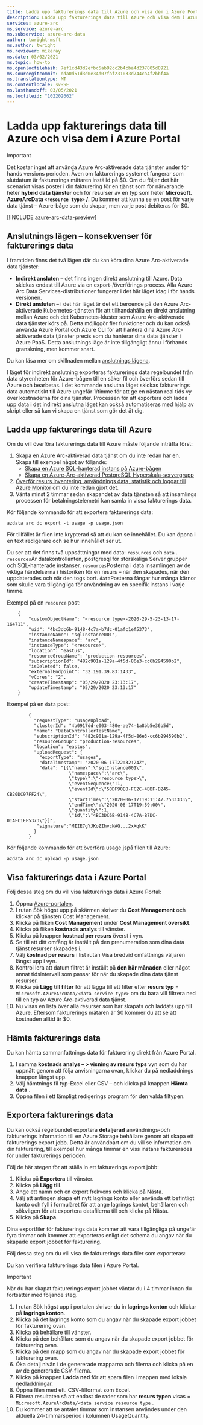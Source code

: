 ```yaml
---
title: Ladda upp fakturerings data till Azure och visa dem i Azure Portal
description: Ladda upp fakturerings data till Azure och visa dem i Azure Portal
services: azure-arc
ms.service: azure-arc
ms.subservice: azure-arc-data
author: twright-msft
ms.author: twright
ms.reviewer: mikeray
ms.date: 03/02/2021
ms.topic: how-to
ms.openlocfilehash: 7ef1cd43d2efbc5ab92cc2b4cba4d237805d8921
ms.sourcegitcommit: dda0d51d3d0e34d07faf231033d744ca4f2bbf4a
ms.translationtype: MT
ms.contentlocale: sv-SE
ms.lasthandoff: 03/05/2021
ms.locfileid: "102202662"
---
```

# <a name="upload-billing-data-to-azure-and-view-it-in-the-azure-portal"></a>Ladda upp fakturerings data till Azure och visa dem i Azure Portal

> [!IMPORTANT] 
>  Det kostar inget att använda Azure Arc-aktiverade data tjänster under för hands versions perioden. Även om fakturerings systemet fungerar som slutdatum är fakturerings mätaren inställd på $0.  Om du följer det här scenariot visas poster i din fakturering för en tjänst som för närvarande heter **hybrid data tjänster** och för resurser av en typ som heter **Microsoft. AzureArcData `<resource type>` /**. Du kommer att kunna se en post för varje data tjänst – Azure-båge som du skapar, men varje post debiteras för $0.

[!INCLUDE [azure-arc-data-preview](../../../includes/azure-arc-data-preview.md)]

## <a name="connectivity-modes---implications-for-billing-data"></a>Anslutnings lägen – konsekvenser för fakturerings data

I framtiden finns det två lägen där du kan köra dina Azure Arc-aktiverade data tjänster:

- **Indirekt ansluten** – det finns ingen direkt anslutning till Azure. Data skickas endast till Azure via en export-/överförings process. Alla Azure Arc Data Services-distributioner fungerar i det här läget idag i för hands versionen.
- **Direkt ansluten** – i det här läget är det ett beroende på den Azure Arc-aktiverade Kubernetes-tjänsten för att tillhandahålla en direkt anslutning mellan Azure och det Kubernetes-kluster som Azure Arc-aktiverade data tjänster körs på. Detta möjliggör fler funktioner och du kan också använda Azure Portal och Azure CLI för att hantera dina Azure Arc-aktiverade data tjänster precis som du hanterar dina data tjänster i Azure PaaS.  Detta anslutnings läge är inte tillgängligt ännu i förhands granskning, men kommer snart.

Du kan läsa mer om skillnaden mellan [anslutnings lägena](./connectivity.md).

I läget för indirekt anslutning exporteras fakturerings data regelbundet från data styrenheten för Azure-bågen till en säker fil och överförs sedan till Azure och bearbetas.  I det kommande anslutna läget skickas fakturerings data automatiskt till Azure ungefär 1/timme för att ge en nästan real tids vy över kostnaderna för dina tjänster. Processen för att exportera och ladda upp data i det indirekt anslutna läget kan också automatiseras med hjälp av skript eller så kan vi skapa en tjänst som gör det åt dig.

## <a name="upload-billing-data-to-azure"></a>Ladda upp fakturerings data till Azure

Om du vill överföra fakturerings data till Azure måste följande inträffa först:

1. Skapa en Azure Arc-aktiverad data tjänst om du inte redan har en. Skapa till exempel något av följande:
   - [Skapa en Azure SQL-hanterad instans på Azure-bågen](create-sql-managed-instance.md)
   - [Skapa en Azure-Arc-aktiverad PostgreSQL Hyperskala-servergrupp](create-postgresql-hyperscale-server-group.md)
1. [Överför resurs inventering, användnings data, statistik och loggar till Azure Monitor](upload-metrics-and-logs-to-azure-monitor.md) om du inte redan gjort det.
1. Vänta minst 2 timmar sedan skapandet av data tjänsten så att insamlings processen för betalningstelemetri kan samla in vissa fakturerings data.

Kör följande kommando för att exportera fakturerings data:

```console
azdata arc dc export -t usage -p usage.json
```

För tillfället är filen inte krypterad så att du kan se innehållet. Du kan öppna i en text redigerare och se hur innehållet ser ut.

Du ser att det finns två uppsättningar med data: `resources` och `data` . `resources`Är datakontrollanten, postgresql för storskaliga Server grupper och SQL-hanterade instanser. `resources`Posterna i data insamlingen av de viktiga händelserna i historiken för en resurs – när den skapades, när den uppdaterades och när den togs bort. `data`Posterna fångar hur många kärnor som skulle vara tillgängliga för användning av en specifik instans i varje timme.

Exempel på en `resource` post:

```console
    {
        "customObjectName": "<resource type>-2020-29-5-23-13-17-164711",
        "uid": "4bc3dc6b-9148-4c7a-b7dc-01afc1ef5373",
        "instanceName": "sqlInstance001",
        "instanceNamespace": "arc",
        "instanceType": "<resource>",
        "location": "eastus",
        "resourceGroupName": "production-resources",
        "subscriptionId": "482c901a-129a-4f5d-86e3-cc6b294590b2",
        "isDeleted": false,
        "externalEndpoint": "32.191.39.83:1433",
        "vCores": "2",
        "createTimestamp": "05/29/2020 23:13:17",
        "updateTimestamp": "05/29/2020 23:13:17"
    }
```

Exempel på en `data` post:

```console
        {
          "requestType": "usageUpload",
          "clusterId": "4b0917dd-e003-480e-ae74-1a8bb5e36b5d",
          "name": "DataControllerTestName",
          "subscriptionId": "482c901a-129a-4f5d-86e3-cc6b294590b2",
          "resourceGroup": "production-resources",
          "location": "eastus",
          "uploadRequest": {
            "exportType": "usages",
            "dataTimestamp": "2020-06-17T22:32:24Z",
            "data": "[{\"name\":\"sqlInstance001\",
                       \"namespace\":\"arc\",
                       \"type\":\"<resource type>\",
                       \"eventSequence\":1, 
                       \"eventId\":\"50DF90E8-FC2C-4BBF-B245-CB20DC97FF24\",
                       \"startTime\":\"2020-06-17T19:11:47.7533333\",
                       \"endTime\":\"2020-06-17T19:59:00\",
                       \"quantity\":1,
                       \"id\":\"4BC3DC6B-9148-4C7A-B7DC-01AFC1EF5373\"}]",
           "signature":"MIIE7gYJKoZIhvcNAQ...2xXqkK"
          }
        }
```

Kör följande kommando för att överföra usage.jspå filen till Azure:

```console
azdata arc dc upload -p usage.json
```

## <a name="view-billing-data-in-azure-portal"></a>Visa fakturerings data i Azure Portal

Följ dessa steg om du vill visa fakturerings data i Azure Portal:

1. Öppna [Azure-portalen](https://portal.azure.com).
1. I rutan Sök högst upp på skärmen skriver du **Cost Management** och klickar på tjänsten Cost Management.
1. Klicka på fliken **Cost Management** under **Cost Management översikt**.
1. Klicka på fliken **kostnads analys** till vänster.
1. Klicka på knappen **kostnad per resurs** överst i vyn.
1. Se till att ditt omfång är inställt på den prenumeration som dina data tjänst resurser skapades i.
1. Välj **kostnad per resurs** i list rutan Visa bredvid omfattnings väljaren längst upp i vyn.
1. Kontrol lera att datum filtret är inställt på **den här månaden** eller något annat tidsintervall som passar för när du skapade dina data tjänst resurser.
1. Klicka på **Lägg till filter** för att lägga till ett filter efter **resurs typ**  =  `Microsoft.AzureArcData/<data service type>` om du bara vill filtrera ned till en typ av Azure Arc-aktiverad data tjänst.
1. Nu visas en lista över alla resurser som har skapats och laddats upp till Azure. Eftersom fakturerings mätaren är $0 kommer du att se att kostnaden alltid är $0.

## <a name="download-billing-data"></a>Hämta fakturerings data

Du kan hämta sammanfattnings data för fakturering direkt från Azure Portal.

1. I samma **kostnads analys – > visning av resurs typs** vyn som du har uppnått genom att följa anvisningarna ovan, klickar du på nedladdnings knappen längst upp.
1. Välj hämtnings fil typ-Excel eller CSV – och klicka på knappen **Hämta data** .
1. Öppna filen i ett lämpligt redigerings program för den valda filtypen.

## <a name="export-billing-data"></a>Exportera fakturerings data

Du kan också regelbundet exportera **detaljerad** användnings-och fakturerings information till en Azure Storage behållare genom att skapa ett fakturerings export jobb. Detta är användbart om du vill se information om din fakturering, till exempel hur många timmar en viss instans fakturerades för under fakturerings perioden.

Följ de här stegen för att ställa in ett fakturerings export jobb:

1. Klicka på **Exportera** till vänster.
1. Klicka på **Lägg till**.
1. Ange ett namn och en export frekvens och klicka på Nästa.
1. Välj att antingen skapa ett nytt lagrings konto eller använda ett befintligt konto och fyll i formuläret för att ange lagrings kontot, behållaren och sökvägen för att exportera datafilerna till och klicka på Nästa.
1. Klicka på **Skapa**.

Dina exportfiler för fakturerings data kommer att vara tillgängliga på ungefär fyra timmar och kommer att exporteras enligt det schema du angav när du skapade export jobbet för fakturering.

Följ dessa steg om du vill visa de fakturerings data filer som exporteras:

Du kan verifiera fakturerings data filen i Azure Portal. 

> [!IMPORTANT]
> När du har skapat fakturerings export jobbet väntar du i 4 timmar innan du fortsätter med följande steg.

1. I rutan Sök högst upp i portalen skriver du in **lagrings konton** och klickar på **lagrings konton**.
3. Klicka på det lagrings konto som du angav när du skapade export jobbet för fakturering ovan.
4. Klicka på behållare till vänster.
5. Klicka på den behållare som du angav när du skapade export jobbet för fakturering ovan.
6. Klicka på den mapp som du angav när du skapade export jobbet för fakturering ovan.
7. Öka detalj nivån i de genererade mapparna och filerna och klicka på en av de genererade CSV-filerna.
8. Klicka på knappen **Ladda ned** för att spara filen i mappen med lokala nedladdningar.
9. Öppna filen med ett. CSV-filformat som Excel.
10. Filtrera resultaten så att endast de rader som har **resurs typen** visas  =  `Microsoft.AzureArcData/<data service resource type` .
11. Du kommer att se antalet timmar som instansen användes under den aktuella 24-timmarsperiod i kolumnen UsageQuantity.
